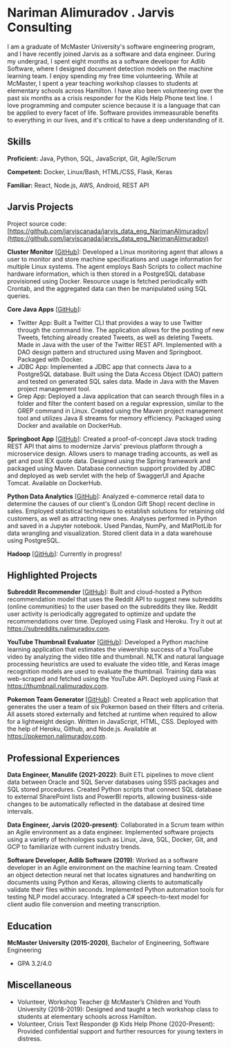 # Nariman Alimuradov . Jarvis Consulting

I am a graduate of McMaster University's software engineering program, and I have recently joined Jarvis as a software and data engineer. During my undergrad, I spent eight months as a software developer for Adlib Software, where I designed document detection models on the machine learning team. I enjoy spending my free time volunteering. While at McMaster, I spent a year teaching workshop classes to students at elementary schools across Hamilton. I have also been volunteering over the past six months as a crisis responder for the Kids Help Phone text line. I love programming and computer science because it is a language that can be applied to every facet of life. Software provides immeasurable benefits to everything in our lives, and it's critical to have a deep understanding of it.

## Skills

**Proficient:** Java, Python, SQL, JavaScript, Git, Agile/Scrum

**Competent:** Docker, Linux/Bash, HTML/CSS, Flask, Keras

**Familiar:** React, Node.js, AWS, Android, REST API

## Jarvis Projects

Project source code: [https://github.com/jarviscanada/jarvis_data_eng_NarimanAlimuradov](https://github.com/jarviscanada/jarvis_data_eng_NarimanAlimuradov)

**Cluster Monitor** [[GitHub](https://github.com/jarviscanada/jarvis_data_eng_NarimanAlimuradov/tree/master/linux_sql)]: Developed a Linux monitoring agent that allows a user to monitor and store machine specifications and usage information for multiple Linux systems. The agent employs Bash Scripts to collect machine hardware information, which is then stored in a PostgreSQL database provisioned using Docker. Resource usage is fetched periodically with Crontab, and the aggregated data can then be manipulated using SQL queries.

**Core Java Apps** [[GitHub](https://github.com/jarviscanada/jarvis_data_eng_NarimanAlimuradov/tree/master/core_java)]:

- Twitter App: Built a Twitter CLI that provides a way to use Twitter through the command line. The application allows for the posting of new Tweets, fetching already created Tweets, as well as deleting Tweets. Made in Java with the user of the Twitter REST API. Implemented with a DAO design pattern and structured using Maven and Springboot. Packaged with Docker.
- JDBC App: Implemented a JDBC app that connects Java to a PostgreSQL database. Built using the Data Access Object (DAO) pattern and tested on generated SQL sales data. Made in Java with the Maven project management tool.
- Grep App: Deployed a Java application that can search through files in a folder and filter the content based on a regular expression, similar to the GREP command in Linux. Created using the Maven project management tool and utilizes Java 8 streams for memory efficiency. Packaged using Docker and available on DockerHub.

**Springboot App** [[GitHub](https://github.com/jarviscanada/jarvis_data_eng_NarimanAlimuradov/tree/master/springboot)]: Created a proof-of-concept Java stock trading REST API that aims to modernize Jarvis' previous platform through a microservice design. Allows users to manage trading accounts, as well as get and post IEX quote data. Designed using the Spring framework and packaged using Maven. Database connection support provided by JDBC and deployed as web servlet with the help of SwaggerUI and Apache Tomcat. Available on DockerHub.

**Python Data Analytics** [[GitHub](https://github.com/jarviscanada/jarvis_data_eng_NarimanAlimuradov/tree/master/python_data_analytics)]: Analyzed e-commerce retail data to determine the causes of our client's (London Gift Shop) recent decline in sales. Employed statistical techniques to establish solutions for retaining old customers, as well as attracting new ones. Analyses performed in Python and saved in a Jupyter notebook. Used Pandas, NumPy, and MatPlotLib for data wrangling and visualization. Stored client data in a data warehouse using PostgreSQL.

**Hadoop** [[GitHub](https://github.com/jarviscanada/jarvis_data_eng_NarimanAlimuradov/tree/master/hadoop)]: Currently in progress!

## Highlighted Projects

**Subreddit Recommender** [[GitHub](https://github.com/nalimuradov/subreddit_recommender)]: Built and cloud-hosted a Python recommendation model that uses the Reddit API to suggest new subreddits (online communities) to the user based on the subreddits they like. Reddit user activity is periodically aggregated to optimize and update the recommendations over time. Deployed using Flask and Heroku. Try it out at https://subreddits.nalimuradov.com.

**YouTube Thumbnail Evaluator** [[GitHub](https://github.com/nalimuradov/thumbnail_evaluator)]: Developed a Python machine learning application that estimates the viewership success of a YouTube video by analyzing the video title and thumbnail. NLTK and natural language processing heuristics are used to evaluate the video title, and Keras image recognition models are used to evaluate the thumbnail. Training data was web-scraped and fetched using the YouTube API. Deployed using Flask at https://thumbnail.nalimuradov.com.

**Pokemon Team Generator** [[GitHub](https://github.com/nalimuradov/pokemon_team)]: Created a React web application that generates the user a team of six Pokemon based on their filters and criteria. All assets stored externally and fetched at runtime when required to allow for a lightweight design. Written in JavaScript, HTML, CSS. Deployed with the help of Heroku, Github, and Node.js. Available at https://pokemon.nalimuradov.com.

## Professional Experiences

**Data Engineer, Manulife (2021-2022)**: Built ETL pipelines to move client data between Oracle and SQL Server databases using SSIS packages and SQL stored procedures. Created Python scripts that connect SQL database to external SharePoint lists and PowerBI reports, allowing business-side changes to be automatically reflected in the database at desired time intervals.

**Data Engineer, Jarvis (2020-present)**: Collaborated in a Scrum team within an Agile environment as a data engineer. Implemented software projects using a variety of technologies such as Linux, Java, SQL, Docker, Git, and GCP to familiarize with current industry trends.

**Software Developer, Adlib Software (2019)**: Worked as a software developer in an Agile environment on the machine learning team. Created an object detection neural net that locates signatures and handwriting on documents using Python and Keras, allowing clients to automatically validate their files within seconds. Implemented Python automation tools for testing NLP model accuracy. Integrated a C# speech-to-text model for client audio file conversion and meeting transcription.

## Education

**McMaster University (2015-2020)**, Bachelor of Engineering, Software Engineering

- GPA 3.2/4.0

## Miscellaneous

- Volunteer, Workshop Teacher @ McMaster’s Children and Youth University (2018-2019): Designed and taught a tech workshop class to students at elementary schools across Hamilton.
- Volunteer, Crisis Text Responder @ Kids Help Phone (2020-Present): Provided confidential support and further resources for young texters in distress.
